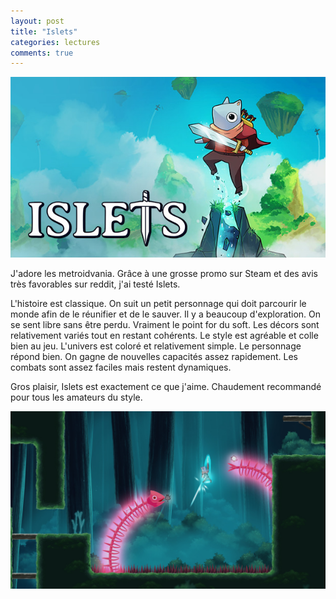 ```yaml
---
layout: post
title: "Islets"
categories: lectures
comments: true
---
```


![Islets](https://github.com/homeostasie/bouquins/raw/master/_pics/jv/metroidvania/islets-1.jpg)

J'adore les metroidvania. Grâce à une grosse promo sur Steam et des avis très favorables sur reddit, j'ai testé Islets.

L'histoire est classique. On suit un petit personnage qui doit parcourir le monde afin de le réunifier et de le sauver. Il y a beaucoup d'exploration. On se sent libre sans être perdu. Vraiment le point for du soft. Les décors sont relativement variés tout en restant cohérents. Le style est agréable et colle bien au jeu. L'univers est coloré et relativement simple. Le personnage répond bien. On gagne de nouvelles capacités assez rapidement. Les combats sont assez faciles mais restent dynamiques. 

Gros plaisir, Islets est exactement ce que j'aime. Chaudement recommandé pour tous les amateurs du style.  

![Islets](https://github.com/homeostasie/bouquins/raw/master/_pics/jv/metroidvania/islets-2.jpg)
